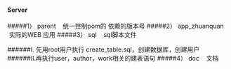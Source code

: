 #### Server


#####1）  parent    统一控制pom的 依赖的版本号
#####2）  app_zhuanquan    实际的WEB 应用
#####3）  sql    sql脚本文件

######I. 先用root用户执行 create_table.sql，创建数据库，创建用户
######II.再执行user，author，work相关的建表语句
#####4）  doc    文档


